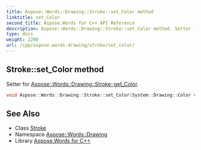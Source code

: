 ```yaml
---
title: Aspose::Words::Drawing::Stroke::set_Color method
linktitle: set_Color
second_title: Aspose.Words for C++ API Reference
description: Aspose::Words::Drawing::Stroke::set_Color method. Setter for Aspose::Words::Drawing::Stroke::get_Color in C++.
type: docs
weight: 2200
url: /cpp/aspose.words.drawing/stroke/set_color/
---
```

## Stroke::set_Color method


Setter for [Aspose::Words::Drawing::Stroke::get_Color](../get_color/).

```cpp
void Aspose::Words::Drawing::Stroke::set_Color(System::Drawing::Color value)
```

## See Also

* Class [Stroke](../)
* Namespace [Aspose::Words::Drawing](../../)
* Library [Aspose.Words for C++](../../../)
